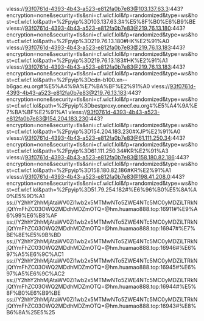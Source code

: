 vless://93f0761d-4393-4b43-a523-e812fa0b7e83@103.137.63.3:443?encryption=none&security=tls&sni=cf.wlcf.lol&fp=randomized&type=ws&host=cf.wlcf.lol&path=%2Fpyip%3D103.137.63.3#%E5%8F%B0%E6%B9%BE
vless://93f0761d-4393-4b43-a523-e812fa0b7e83@219.76.13.180:443?encryption=none&security=tls&sni=cf.wlcf.lol&fp=randomized&type=ws&host=cf.wlcf.lol&path=%2Fpyip%3D219.76.13.180#HK%E2%91%A0
vless://93f0761d-4393-4b43-a523-e812fa0b7e83@219.76.13.183:443?encryption=none&security=tls&sni=cf.wlcf.lol&fp=randomized&type=ws&host=cf.wlcf.lol&path=%2Fpyip%3D219.76.13.183#HK%E2%91%A1
vless://93f0761d-4393-4b43-a523-e812fa0b7e83@219.76.13.183:443?encryption=none&security=tls&sni=cf.wlcf.lol&fp=randomized&type=ws&host=cf.wlcf.lol&path=%2Fpyip%3Dcdn-b100.xn--b6gac.eu.org#%E5%A4%9A%E7%BA%BF%E2%91%A0
vless://93f0761d-4393-4b43-a523-e812fa0b7e83@219.76.13.183:443?encryption=none&security=tls&sni=cf.wlcf.lol&fp=randomized&type=ws&host=cf.wlcf.lol&path=%2Fpyip%3Dbestproxy.onecf.eu.org#%E5%A4%9A%E7%BA%BF%E2%91%A1
vless://93f0761d-4393-4b43-a523-e812fa0b7e83@154.204.183.230:443?encryption=none&security=tls&sni=cf.wlcf.lol&fp=randomized&type=ws&host=cf.wlcf.lol&path=%2Fpyip%3D154.204.183.230#XJP%E2%91%A0
vless://93f0761d-4393-4b43-a523-e812fa0b7e83@61.111.250.34:443?encryption=none&security=tls&sni=cf.wlcf.lol&fp=randomized&type=ws&host=cf.wlcf.lol&path=%2Fpyip%3D61.111.250.34#KR%E2%91%A3
vless://93f0761d-4393-4b43-a523-e812fa0b7e83@158.180.82.186:443?encryption=none&security=tls&sni=cf.wlcf.lol&fp=randomized&type=ws&host=cf.wlcf.lol&path=%2Fpyip%3D158.180.82.186#KR%E2%91%A1
vless://93f0761d-4393-4b43-a523-e812fa0b7e83@198.41.208.0:443?encryption=none&security=tls&sni=cf.wlcf.lol&fp=randomized&type=ws&host=cf.wlcf.lol&path=%2Fpyip%3D51.79.254.182#%E6%96%B0%E5%8A%A0%E5%9D%A1
ss://Y2hhY2hhMjAtaWV0Zi1wb2x5MTMwNTo5ZWE4NTc5MC0yMDZiLTRkNjQtYmFhZC03OWQ2MDdhMDZmOTQ=@hm.huamao888.top:16911#%E9%A6%99%E6%B8%AF
ss://Y2hhY2hhMjAtaWV0Zi1wb2x5MTMwNTo5ZWE4NTc5MC0yMDZiLTRkNjQtYmFhZC03OWQ2MDdhMDZmOTQ=@hm.huamao888.top:16947#%E7%BE%8E%E5%9B%BD
ss://Y2hhY2hhMjAtaWV0Zi1wb2x5MTMwNTo5ZWE4NTc5MC0yMDZiLTRkNjQtYmFhZC03OWQ2MDdhMDZmOTQ=@hm.huamao888.top:16946#%E6%97%A5%E6%9C%AC1
ss://Y2hhY2hhMjAtaWV0Zi1wb2x5MTMwNTo5ZWE4NTc5MC0yMDZiLTRkNjQtYmFhZC03OWQ2MDdhMDZmOTQ=@hm.huamao888.top:16945#%E6%97%A5%E6%9C%AC2
ss://Y2hhY2hhMjAtaWV0Zi1wb2x5MTMwNTo5ZWE4NTc5MC0yMDZiLTRkNjQtYmFhZC03OWQ2MDdhMDZmOTQ=@hm.huamao888.top:16944#%E5%8F%B0%E6%B9%BE
ss://Y2hhY2hhMjAtaWV0Zi1wb2x5MTMwNTo5ZWE4NTc5MC0yMDZiLTRkNjQtYmFhZC03OWQ2MDdhMDZmOTQ=@hm.huamao888.top:16943#%E8%B6%8A%25E5%25
